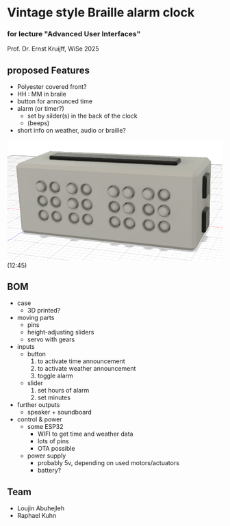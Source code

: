 # Vintage style Braille alarm clock

### for lecture "Advanced User Interfaces"

Prof. Dr. Ernst Kruijff, WiSe 2025

## proposed Features

- Polyester covered front?
- HH : MM in braile
- button for announced time
- alarm (or timer?)
	- set by silder(s) in the back of the clock
	- (beeps)
- short info on weather, audio or braille?


![raw render of the clock](image.png)
(12:45)

## BOM

- case
	- 3D printed?
- moving parts
	- pins
	- height-adjusting sliders
	- servo with gears
- inputs
	- button
		1. to activate time announcement
		2. to activate weather announcement
		3. toggle alarm
	- slider
		1. set hours of alarm
		2. set minutes
- further outputs
	- speaker + soundboard
- control & power
	- some ESP32
		- WIFI to get time and weather data
		- lots of pins
		- OTA possible
	- power supply
		- probably 5v, depending on used motors/actuators
		- battery?

## Team

- Loujin Abuhejleh
- Raphael Kuhn
